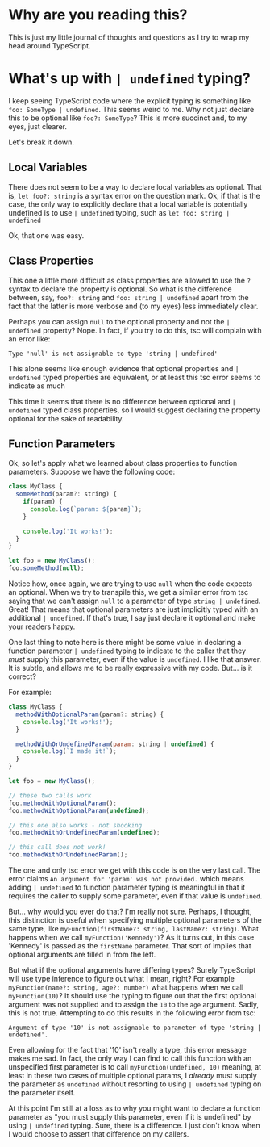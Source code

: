 # Why are you reading this?
This is just my little journal of thoughts and questions as I try to wrap my head around TypeScript.

# What's up with `| undefined` typing?
I keep seeing TypeScript code where the explicit typing is something like `foo: SomeType | undefined`. This seems weird to me. Why not just declare this to be optional like `foo?: SomeType`? This is more succinct and, to my eyes, just clearer.

Let's break it down.

## Local Variables
There does not seem to be a way to declare  local variables as optional. That is, `let foo?: string` is a syntax error on the question mark. Ok, if that is the case, the only way to explicitly declare that a local variable is potentially undefined is to use `| undefined` typing, such as `let foo: string | undefined`

Ok, that one was easy.

## Class Properties
This one a little more difficult as class properties are allowed to use the `?` syntax to declare the property is optional. So what is the difference between, say, `foo?: string` and `foo: string | undefined` apart from the fact that the latter is more verbose and (to my eyes) less immediately clear.

Perhaps you can assign `null` to the optional property and not the `| undefined` property? Nope. In fact, if you try to do this, tsc will complain with an error like:
```
Type 'null' is not assignable to type 'string | undefined'
```
This alone seems like enough evidence that optional properties and `| undefined` typed properties are equivalent, or at least this tsc error seems to indicate as much

This time it seems that there is no difference between optional and `| undefined` typed class properties, so I would suggest declaring the property optional for the sake of readability.

## Function Parameters
Ok, so let's apply what we learned about class properties to function parameters. Suppose we have the following code:
```javascript
class MyClass {
  someMethod(param?: string) {
    if(param) {
      console.log(`param: ${param}`);
    }

    console.log('It works!');
  }
}

let foo = new MyClass();
foo.someMethod(null);
```
Notice how, once again, we are trying to use `null` when the code expects an optional. When we try to transpile this, we get a similar error from tsc saying that we can't assign `null` to a parameter of type `string | undefined`. Great! That means that optional parameters are just implicitly typed with an additional `| undefined`. If that's true, I say just declare it optional and make your readers happy.

One last thing to note here is there might be some value in declaring a function parameter `| undefined` typing to indicate to the caller that they _must_ supply this parameter, even if the value is `undefined`. I like that answer. It is subtle, and allows me to be really expressive with my code. But... is it correct?

For example:
```javascript
class MyClass {
  methodWithOptionalParam(param?: string) {
    console.log('It works!');
  }

  methodWithOrUndefinedParam(param: string | undefined) {
    console.log(`I made it!`);
  }
}

let foo = new MyClass();

// these two calls work
foo.methodWithOptionalParam();
foo.methodWithOptionalParam(undefined);

// this one also works - not shocking
foo.methodWithOrUndefinedParam(undefined);

// this call does not work!
foo.methodWithOrUndefinedParam();
```
The one and only tsc error we get with this code is on the very last call. The error claims `An argument for 'param' was not provided.` which means adding `| undefined` to function parameter typing _is_ meaningful in that it requires the caller to supply some parameter, even if that value is `undefined`.

But... why would you ever do that? I'm really not sure. Perhaps, I thought, this distinction is useful when specifying multiple optional parameters of the same type, like `myFunction(firstName?: string, lastName?: string)`. What happens when we call `myFunction('Kennedy')`? As it turns out, in this case 'Kennedy' is passed as the `firstName` parameter. That sort of implies that optional arguments are filled in from the left.

But what if the optional arguments have differing types? Surely TypeScript will use type inference to figure out what I mean, right? For example `myFunction(name?: string, age?: number)` what happens when we call `myFunction(10)`? It should use the typing to figure out that the first optional argument was not supplied and to assign the `10` to the `age` argument. Sadly, this is not true. Attempting to do this results in the following error from tsc:
```
Argument of type '10' is not assignable to parameter of type 'string | undefined'.
```
Even allowing for the fact that '10' isn't really a type, this error message makes me sad. In fact, the only way I can find to call this function with an unspecified first parameter is to call `myFunction(undefined, 10)` meaning, at least in these two cases of multiple optional params, I _already_ must supply the parameter as `undefined` without resorting to using `| undefined` typing on the parameter itself.

At this point I'm still at a loss as to why you might want to declare a function parameter as "you must supply this parameter, even if it is undefined" by using `| undefined` typing. Sure, there is a difference. I just don't know when I would choose to assert that difference on my callers.
